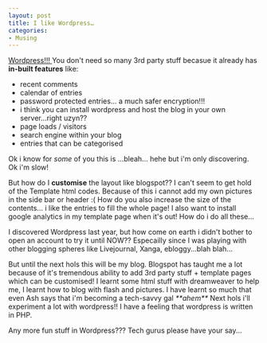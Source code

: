 ```yaml
---
layout: post
title: I like Wordpress…
categories:
- Musing
---
```


[Wordpress!!! ](http://wordpress.com/) You don't need so many 3rd party stuff becasue it already has **in-built features** like:

- recent comments
- calendar of entries
- password protected entries... a much safer encryption!!!
- i think you can install wordpress and host the blog in your own server...right uzyn??
- page loads / visitors
- search engine within your blog
- entries that can be categorised

Ok i know for _some_ of you this is ...bleah... hehe but i'm only discovering. Ok i'm slow!

But how do I **customise** the layout like blogspot?? I can't seem to get hold of the Template html codes. Because of this i cannot add my own pictures in the side bar or header :( How do you also increase the size of the contents... i like the entries to fill the whole page! I also want to install google analytics in my template page when it's out! How do i do all these...

I discovered Wordpress last year, but how come on earth i didn't bother to open an account to try it until NOW?? Especailly since I was playing with other blogging spheres like Livejournal, Xanga, ebloggy...blah blah...

But until the next hols this will be my blog. Blogspot has taught me a lot because of it's tremendous ability to add 3rd party stuff + template pages which can be customised! I learnt some html stuff with dreamweaver to help me, I learnt how to blog with flash and pictures. I have learnt so much that even Ash says that i'm becoming a tech-savvy gal _\*\*ahem\*\*_ Next hols i'll experiment a lot with wordpress!! I have a feeling that wordpress is written in PHP.

Any more fun stuff in Wordpress??? Tech gurus please have your say...
